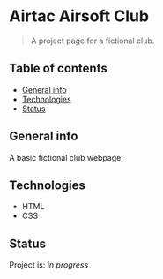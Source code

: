 # Airtac Airsoft Club
> A project page for a fictional club.

## Table of contents
* [General info](#general-info)
* [Technologies](#technologies)
* [Status](#status)

## General info
A basic fictional club webpage.

## Technologies
- HTML
- CSS

## Status
Project is: _in progress_